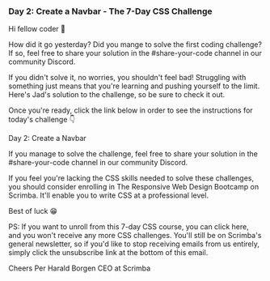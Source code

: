 ### Day 2: Create a Navbar - The 7-Day CSS Challenge

Hi fellow coder 👋

How did it go yesterday? Did you mange to solve the first coding challenge? If so, feel free to share your solution in the #share-your-code channel in our community Discord.

If you didn't solve it, no worries, you shouldn't feel bad! Struggling with something just means that you're learning and pushing yourself to the limit. Here's Jad's solution to the challenge, so be sure to check it out.

Once you're ready, click the link below in order to see the instructions for today's challenge 👇

Day 2: Create a Navbar

If you manage to solve the challenge, feel free to share your solution in the #share-your-code channel in our community Discord.

If you feel you're lacking the CSS skills needed to solve these challenges, you should consider enrolling in The Responsive Web Design Bootcamp on Scrimba. It'll enable you to write CSS at a professional level.

Best of luck 😁

PS: If you want to unroll from this 7-day CSS course, you can click here, and you won't receive any more CSS challenges. You'll still be on Scrimba's general newsletter, so if you'd like to stop receiving emails from us entirely, simply click the unsubscribe link at the bottom of this email.

Cheers
Per Harald Borgen
CEO at Scrimba
